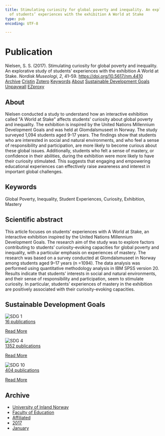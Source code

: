 ```yaml
---
title: Stimulating curiosity for global poverty and inequality. An explorative study
  of students’ experiences with the exhibition A World at Stake
type: pub
encoding: UTF-8

---
```

<h1>Publication</h1>
<article id="csl-bib-container-B58LYR9Z" class="csl-bib-container">
  <div class="csl-bib-body"> <div class="csl-entry">Nielsen, S. S. (2017). Stimulating curiosity for global poverty and inequality. An explorative study of students’ experiences with the exhibition A World at Stake. <i>Nordisk Museologi</i>, <i>2</i>, 41–59. <a href="https://doi.org/10.5617/nm.4410">https://doi.org/10.5617/nm.4410</a></div> </div>
  <div class="csl-bib-buttons">
    <a href="#taxonomy-article-B58LYR9Z" alt="archive" class="csl-bib-button">Archive</a>
    <a href="https://app.cristin.no/results/show.jsf?id=1421001" alt="Cristin" class="csl-bib-button">Cristin</a>
    <a href="http://zotero.org/groups/5881554/items/B58LYR9Z" alt="Zotero" class="csl-bib-button">Zotero</a>
    <a href="#keywords-article-B58LYR9Z" alt="keywords" class="csl-bib-button">Keywords</a>
    <a href="#about-article-B58LYR9Z" alt="about_pub" class="csl-bib-button">About</a>
    <a href="#sdg-article-B58LYR9Z" alt="sdg" class="csl-bib-button">Sustainable Development Goals</a>
    <a href="https://www.journals.uio.no/index.php/museolog/article/download/4410/3873" alt="Unpaywall" class="csl-bib-button">Unpaywall</a>
    <a href="https://www.journals.uio.no/index.php/museolog/article/download/4410/3873" alt="EZproxy" class="csl-bib-button">EZproxy</a>
  </div>
  <div id="csl-bib-meta-container-B58LYR9Z"></div>
</article>
<div id="csl-bib-meta-B58LYR9Z" class="csl-bib-meta">
  <article id="about-article-B58LYR9Z" class="about_pub-article">
    <h1>About</h1>
    Nielsen conducted a study to understand how an interactive exhibition called "A World at Stake" affects students' curiosity about global poverty and inequality. The exhibition is inspired by the United Nations Millennium Development Goals and was held at Glomdalsmuseet in Norway. The study surveyed 1,094 students aged 9-17 years. The findings show that students who are interested in social and natural environments, and who feel a sense of responsibility and participation, are more likely to become curious about these global issues. Additionally, students who felt a sense of mastery, or confidence in their abilities, during the exhibition were more likely to have their curiosity stimulated. This suggests that engaging and empowering educational experiences can effectively raise awareness and interest in important global challenges.
  </article>
  <article id="keywords-article-B58LYR9Z" class="keywords-article">
    <h1>Keywords</h1>
    Global Poverty, Inequality, Student Experiences, Curiosity, Exhibition, Mastery
  </article>
  <article id="abstract-article-B58LYR9Z" class="abstract-article">
    <h1>Scientific abstract</h1>
    This article focuses on students’ experiences with A World at Stake, an interactive exhibition inspired by the United Nations Millennium Development Goals. The research aim of the study was to explore factors contributing to students’ curiosity-evoking capacities for global poverty and inequality, with a particular emphasis on experiences of mastery. The research was based on a survey conducted at Glomdalsmuseet in Norway among students aged 9–17 years (n =1094). The data analysis was performed using quantitative methodology analysis in IBM SPSS version 20. Results indicate that students’ interests in social and natural environments, and their sense of responsibility and participation, seem to stimulate curiosity. In particular, students’ experiences of mastery in the exhibition are positively associated with their curiosity-evoking capacities.
  </article>
  <article id="sdg-article-B58LYR9Z" class="sdg-article">
    <h1>Sustainable Development Goals</h1>
    <div class="sdg-container"><div id="sdg1" class="sdg">
        <img src="{{< params subfolder >}}images/sdg/sdg01_en.png" class="image" alt="SDG 1">
        <div class="sdg-overlay">
          <a href="/en/archive/?key=?sdg=1#archive" class="sdg-publication-count"><span>16</span> publications</a>
          <p><a href="https://sdgs.un.org/goals/goal1" class="sdg-read-more">Read More</a></p>
        </div>
      </div> <div id="sdg4" class="sdg">
        <img src="{{< params subfolder >}}images/sdg/sdg04_en.png" class="image" alt="SDG 4">
        <div class="sdg-overlay">
          <a href="/en/archive/?key=?sdg=4#archive" class="sdg-publication-count"><span>1352</span> publications</a>
          <p><a href="https://sdgs.un.org/goals/goal4" class="sdg-read-more">Read More</a></p>
        </div>
      </div> <div id="sdg10" class="sdg">
        <img src="{{< params subfolder >}}images/sdg/sdg10_en.png" class="image" alt="SDG 10">
        <div class="sdg-overlay">
          <a href="/en/archive/?key=?sdg=10#archive" class="sdg-publication-count"><span>404</span> publications</a>
          <p><a href="https://sdgs.un.org/goals/goal10" class="sdg-read-more">Read More</a></p>
        </div>
      </div></div>
  </article>
  <article id="taxonomy-article-B58LYR9Z" class="taxonomy-article">
    <h1>Archive</h1>
    <ul>
      <li>
        <a href="/en/archive/?key=3DCRN523">University of Inland Norway</a>
      </li>
      <li>
        <a href="/en/archive/?key=WYNZA47F">Faculty of Education</a>
      </li>
      <li>
        <a href="/en/archive/?key=2ZAN5K7T">Affiliated</a>
      </li>
      <li>
        <a href="/en/archive/?key=6HCJH8II">2017</a>
      </li>
      <li>
        <a href="/en/archive/?key=CHVEV4H9">January</a>
      </li>
    </ul>
  </article>
</div>
